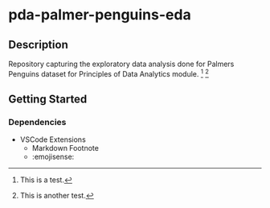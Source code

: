 # pda-palmer-penguins-eda


## Description
Repository capturing the exploratory data analysis done for Palmers Penguins dataset for Principles of Data Analytics module. [^1] [^2]

## Getting Started

### Dependencies
* VSCode Extensions
    * Markdown Footnote  
    * :emojisense: 




[^1]: This is a test.

[^2]: This is another test. 